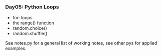 ### Day05: Python Loops

- for: loops
- the range() function
- random.choice()
- random.shuffle()

See notes.py for a general list of working notes, see other pys for applied examples.
